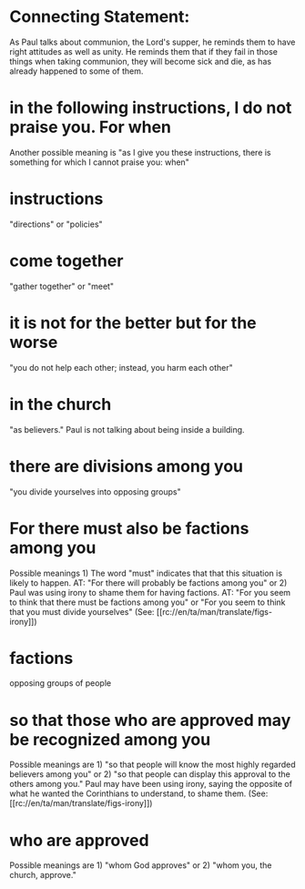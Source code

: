 # Connecting Statement:

As Paul talks about communion, the Lord's supper, he reminds them to have right attitudes as well as unity. He reminds them that if they fail in those things when taking communion, they will become sick and die, as has already happened to some of them.

# in the following instructions, I do not praise you. For when

Another possible meaning is "as I give you these instructions, there is something for which I cannot praise you: when"

# instructions

"directions" or "policies"

# come together

"gather together" or "meet"

# it is not for the better but for the worse

"you do not help each other; instead, you harm each other"

# in the church

"as believers." Paul is not talking about being inside a building.

# there are divisions among you

"you divide yourselves into opposing groups"

# For there must also be factions among you

Possible meanings 1) The word "must" indicates that that this situation is likely to happen. AT: "For there will probably be factions among you" or 2) Paul was using irony to shame them for having factions. AT: "For you seem to think that there must be factions among you" or "For you seem to think that you must divide yourselves" (See: [[rc://en/ta/man/translate/figs-irony]])

# factions

opposing groups of people

# so that those who are approved may be recognized among you

Possible meanings are 1) "so that people will know the most highly regarded believers among you" or 2) "so that people can display this approval to the others among you." Paul may have been using irony, saying the opposite of what he wanted the Corinthians to understand, to shame them. (See: [[rc://en/ta/man/translate/figs-irony]])

# who are approved

Possible meanings are 1) "whom God approves" or 2) "whom you, the church, approve."